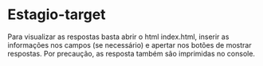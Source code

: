 # Estagio-target

Para visualizar as respostas basta abrir o html index.html, inserir as informações nos campos (se necessário) e apertar nos botões de mostrar respostas.
Por precaução, as resposta também são imprimidas no console.
